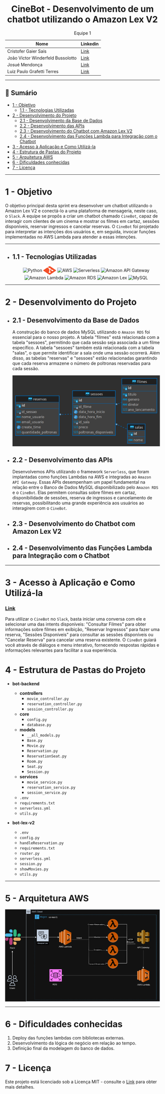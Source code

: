 <div align="center">
  <h1>CineBot - Desenvolvimento de um chatbot utilizando o Amazon Lex V2</h1>
</div>

<div align="center">
  <p>Equipe 1</p>

  | Nome                                 | Linkedin                                                                                 |
  | ---------------                      | -------------------------------------------------------------------                      |
  | Cristofer Gaier Sais                 | [Link](https://www.linkedin.com/in/cristofer-sais-a293591a0)                             |
  | João Victor Winderfeld Bussolotto    | [Link](https://www.linkedin.com/in/jo%C3%A3o-victor-winderfeld-bussolotto-aaa914145/)    |
  | Josué Mendonça                       | [Link](https://www.linkedin.com/in/josu%C3%A9-mendon%C3%A7a-dev77/)                      |    
  | Luiz Paulo Grafetti Terres           | [Link](https://www.linkedin.com/in/luiz-paulo-grafetti-terres-aa577a274/)                |      


</div>

***

<a name="ancora"></a>
## 📖 Sumário
- [1 - Objetivo](#ancora1)
  - [1.1 - Tecnologias Utilizadas](#ancora1-1)
- [2 - Desenvolvimento do Projeto](#ancora2)
  - [2.1 - Desenvolvimento da Base de Dados](#ancora2-1)
  - [2.2 - Desenvolvimento das APIs](#ancora2-2)
  - [2.3 - Desenvolvimento do Chatbot com Amazon Lex V2](#ancora2-3)
  - [2.4 - Desenvolvimento das Funções Lambda para Integração com o Chatbot](#ancora2-4)
- [3 - Acesso à Aplicação e Como Utilizá-la](#ancora3)
- [4 - Estrutura de Pastas do Projeto](#ancora4)
- [5 - Arquitetura AWS](#ancora5)
- [6 - Dificuldades conhecidas](#ancora6)
- [7 - Licença](#ancora7)

***
<a id="ancora1"></a>
# 1 - Objetivo

O objetivo principal desta sprint era desenvolver um chatbot utilizando o Amazon Lex V2 e conectá-lo a uma plataforma de mensageria, neste caso, o `Slack`. A equipe se propôs a criar um chatbot chamado `CineBot`, capaz de interagir com clientes de um cinema e mostrar os filmes em cartaz, sessões disponíveis, reservar ingressos e cancelar reservas. O `CineBot` foi projetado para interpretar as intenções dos usuários e, em seguida, invocar funções implementadas no AWS Lambda para atender a essas intenções.
***

<a id="ancora1-1"></a>
- ## 1.1 - Tecnologias Utilizadas

  <div style="display: inline-block" align="center">
    <img align="center" alt="Python" height="30" src="https://upload.wikimedia.org/wikipedia/commons/c/c3/Python-logo-notext.svg" />
    <img align="center" alt="Git" height="28" width="42" src="https://raw.githubusercontent.com/devicons/devicon/master/icons/git/git-original.svg">
    <img align="center" alt="AWS" height="28" width="42" src="https://upload.wikimedia.org/wikipedia/commons/thumb/9/93/Amazon_Web_Services_Logo.svg/1024px-Amazon_Web_Services_Logo.svg.png" />
    <img align="center" alt="Serverless" height="28" width="42" src="https://assets-global.website-files.com/60acbb950c4d6606963e1fed/611631cd314b2abec6c29ec0_bolt.svg" />
    <img align="center" alt="Amazon API Gateway" height="28" width="42" src="https://d2q66yyjeovezo.cloudfront.net/icon/fb0cde6228b21d89ec222b45efec54e7-0856e92285f4e7ed254b2588d1fe1829.svg" />
    <img align="center" alt="Amazon Lambda" height="28" width="42" src="https://d2q66yyjeovezo.cloudfront.net/icon/945f3fc449518a73b9f5f32868db466c-926961f91b072604c42b7f39ce2eaf1c.svg" />
    <img align="center" alt="Amazon RDS" height="28" width="42" src="https://d2q66yyjeovezo.cloudfront.net/icon/1d374ed2a6bcf601d7bfd4fc3dfd3b5d-c9f69416d978016b3191175f35e59226.svg" />
    <img align="center" alt="Amazon Lex" height="28" width="42" src="https://d2q66yyjeovezo.cloudfront.net/icon/16660b27a03cc547adc54a269bc4a69e-7d762d8739de54214018a7d757540c79.svg" />
        <img align="center" alt="MySQL" height="28" width="42" src="https://www.mysql.com/common/logos/logo-mysql-170x115.png" />



  </div>

***
<a id="ancora2"></a>

# 2 - Desenvolvimento do Projeto

<a id="ancora2-1"></a>

- ## 2.1 - Desenvolvimento da Base de Dados
  A construção do banco de dados MySQL utilizando o `Amazon RDS` foi essencial para o nosso projeto. A tabela "filmes" está relacionada com a tabela "sessoes", permitindo que cada sessão seja associada a um filme específico. A tabela "sessoes" também está relacionada com a tabela "salas", o que permite identificar a sala onde uma sessão ocorrerá. Além disso, as tabelas "reservas" e "sessoes" estão relacionadas garantindo que cada reserva armazene o número de poltronas reservadas para cada sessão. 

  <div align="center">
    <img src = "./assets/EER.png">
  </div>

<a id="ancora2-2"></a>

- ## 2.2 - Desenvolvimento das APIs
  Desenvolvemos APIs utilizando o framework `Serverless`, que foram implantadas como funções Lambdas na AWS e integradas ao `Amazon API Gateway`. Essas APIs desempenham um papel fundamental na relação entre o Banco de Dados MySQL disponibilizado pelo `Amazon RDS` e o `CineBot`. Elas permitem consultas sobre filmes em cartaz, disponibilidade de sessões, reserva de ingressos e cancelamento de reservas, possibilitando uma grande experiência aos usuários ao interagirem com o `CineBot`.

<a id="ancora2-3"></a>

- ## 2.3 - Desenvolvimento do Chatbot com Amazon Lex V2


<a id="ancora2-4"></a>

- ## 2.4 - Desenvolvimento das Funções Lambda para Integração com o Chatbot

 
***

<a id="ancora3"></a>

# 3 - Acesso à Aplicação e Como Utilizá-la 

### **[Link](https://join.slack.com/t/cinebot/shared_invite/zt-230mdlfty-ZnXD1152TADTj6EGxtvNQg)**

Para utilizar o `CineBot` no `Slack`, basta iniciar uma conversa com ele e selecionar uma das intents disponíveis: "Consultar Filmes" para obter informações sobre filmes em exibição, "Reservar Ingressos" para fazer uma reserva, "Sessões Disponíveis" para consultar as sessões disponíveis ou "Cancelar Reserva" para cancelar uma reserva existente. O `CineBot` guiará você através de diálogos e menu interativo, fornecendo respostas rápidas e informações relevantes para facilitar a sua experiência.

<a id="ancora4"></a>

# 4 - Estrutura de Pastas do Projeto

- **bot-backend**
  - **controllers**
    - `movie_controller.py`
    - `reservation_controller.py`
    - `session_controller.py`
  - **core**
    - `config.py`
    - `database.py`
  - **models**
    - `__all_models.py`
    - `Base.py`
    - `Movie.py`
    - `Reservation.py`
    - `ReservationSeat.py`
    - `Room.py`
    - `Seat.py`
    - `Session.py`
  - **services**
    - `movie_service.py`
    - `reservation_service.py`
    - `session_service.py`
  - `.env`
  - `requirements.txt`
  - `serverless.yml`
  - `utils.py`

- **bot-lex-v2**
  - `.env`
  - `config.py`
  - `handleReservation.py`
  - `requirements.txt`
  - `router.py`
  - `serverless.yml`
  - `session.py`  
  - `showMovies.py`  
  - `utils.py`

***

<a id="ancora5"></a>

# 5 - Arquitetura AWS

  <div align="center">
    <img src = "./assets/ArquiteturaAWS.png">
  </div>



***

<a id="ancora6"></a>
# 6 - Dificuldades conhecidas

1. Deploy das funções lambdas com bibliotecas externas.
2. Desenvolvimento da lógica de negócio em relação ao tempo.
3. Definição final da modelagem do banco de dados.



<a id="ancora7"></a>
# 7 - Licença

Este projeto está licenciado sob a Licença MIT - consulte o [Link](https://mit-license.org/) para obter mais detalhes.